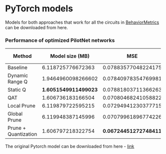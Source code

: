 # PyTorch models

Models for both approaches that work for all the circuits in [BehaviorMetrics](https://github.com/JdeRobot/BehaviorMetrics) can be downloaded from here.


### Performance of  optimized PilotNet networks

Method | Model size (MB) | MSE | Inference time (s) | Download link
--- | --- | --- | --- | --- 
Baseline | 6.118725776672363 | 0.07883577048224175 | 0.002177743434906006 | [link](https://drive.google.com/file/d/1sZPDgfNzXbXvsmwiHfCHm0MR5FvESoXz/view?usp=sharing)
Dynamic Range Q | 1.9464960098266602 | 0.07840978354769981 | 0.003166124105453491 | [link](https://drive.google.com/file/d/18hdkseAezyiRWTofGYw2p8m7pdtKPa2P/view?usp=sharing)
Static Q | **1.6051549911499023** | 0.07881803711366263 | 0.0026564240455627442 | [link](https://drive.google.com/file/d/18hdkseAezyiRWTofGYw2p8m7pdtKPa2P/view?usp=sharing)
QAT | 1.606736183166504 | 0.07080468241058822 | 0.0027930240631103514 | [link](https://drive.google.com/file/d/15DIMuBIi49Tx5F4ckU0U-rWwfmN3ac38/view?usp=sharing)
Local Prune | 6.119879722595215 | 0.07294941230377715 | **0.0020925970077514647** | [link](https://drive.google.com/file/d/15DIMuBIi49Tx5F4ckU0U-rWwfmN3ac38/view?usp=sharing)
Global Prune | 6.119948387145996 | 0.07079961896774226 | 0.00215102481842041 | [link](https://drive.google.com/file/d/1cz7xBI6uvhWhTcbZUhz8hsRnmyKvWFgd/view?usp=sharing)
Prune + Quantization | 1.606797218322754 | **0.06724451272748411** | 0.002662529468536377 | [link](https://drive.google.com/file/d/1zRgAHGef3MeLxVw-8xzipW-ZGhJoHyJa/view?usp=sharing)

The original Pytorch model can be downloaded from here - [link](https://drive.google.com/file/d/1GFa8xe4XYh4xJQnFCNXcXDoeN1ykAKi1/view?usp=sharing)